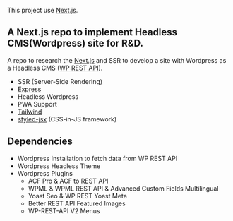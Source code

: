 This project use [Next.js](https://github.com/zeit/next.js/).

## A Next.js repo to implement Headless CMS(Wordpress) site for R&D.

A repo to research the [Next.js](https://github.com/zeit/next.js/) and SSR to develop a site with Wordpress as a Headless CMS ([WP REST API](https://developer.wordpress.org/rest-api/)).

- SSR (Server-Side Rendering)
- [Express](https://expressjs.com/)
- Headless Wordpress
- PWA Support
- [Tailwind](https://tailwindcss.com/)
- [styled-jsx](https://github.com/zeit/styled-jsx) (CSS-in-JS framework)

## Dependencies

- Wordpress Installation to fetch data from WP REST API
- Wordpress Headless Theme
- Wordpress Plugins
  - ACF Pro & ACF to REST API
  - WPML & WPML REST API & Advanced Custom Fields Multilingual
  - Yoast Seo & WP REST Yoast Meta
  - Better REST API Featured Images
  - WP-REST-API V2 Menus
